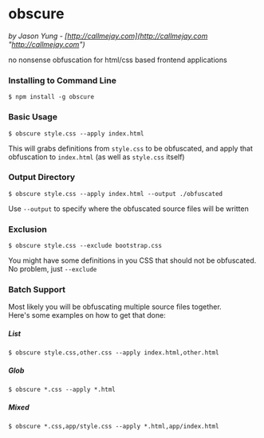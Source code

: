 # obscure
*by Jason Yung - [http://callmejay.com](http://callmejay.com "http://callmejay.com")*

no nonsense obfuscation for html/css based frontend applications

### Installing to Command Line

	$ npm install -g obscure

### Basic Usage
	
	$ obscure style.css --apply index.html

This will grabs definitions from `style.css` to be obfuscated, and apply that obfuscation to `index.html` (as well as `style.css` itself)

### Output Directory

	$ obscure style.css --apply index.html --output ./obfuscated
Use `--output` to specify where the obfuscated source files will be written

### Exclusion 

	$ obscure style.css --exclude bootstrap.css

You might have some definitions in you CSS that should not be obfuscated.  No problem, just `--exclude`

### Batch Support	
Most likely you will be obfuscating multiple source files together.  
Here's some examples on how to get that done:

##### List
	
	$ obscure style.css,other.css --apply index.html,other.html

##### Glob

	$ obscure *.css --apply *.html

##### Mixed

	$ obscure *.css,app/style.css --apply *.html,app/index.html

